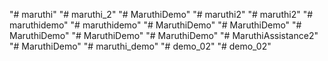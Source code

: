"# maruthi" 
"# maruthi_2" 
"# MaruthiDemo" 
"# maruthi2" 
"# maruthi2" 
"# maruthidemo" 
"# maruthidemo" 
"# MaruthiDemo" 
"# MaruthiDemo" 
"# MaruthiDemo" 
"# MaruthiDemo" 
"# MaruthiDemo" 
"# MaruthiAssistance2" 
"# MaruthiDemo" 
"# maruthi_demo" 
"# demo_02" 
"# demo_02" 
